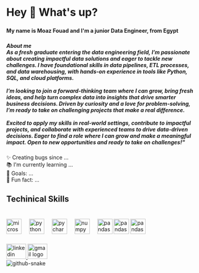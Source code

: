<h1 align="left">Hey 👋 What's up?</h1>

###

<h4 align="left">My name is Moaz Fouad and I'm a junior Data Engineer, from Egypt</h4>

###

<h5 align="left">About me<br>As a fresh graduate entering the data engineering field, I’m passionate about creating impactful data solutions and eager to tackle new challenges. I have foundational skills in data pipelines, ETL processes, and data warehousing, with hands-on experience in tools like Python, SQL, and cloud platforms.<br><br>I’m looking to join a forward-thinking team where I can grow, bring fresh ideas, and help turn complex data into insights that drive smarter business decisions. Driven by curiosity and a love for problem-solving, I’m ready to take on challenging projects that make a real difference.<br><br>Excited to apply my skills in real-world settings, contribute to impactful projects, and collaborate with experienced teams to drive data-driven decisions. Eager to find a role where I can grow and make a meaningful impact. Open to new opportunities and ready to take on challenges!"</h5>

###

<p align="left">✨ Creating bugs since ...<br>📚 I'm currently learning ...<br>🎯 Goals: ...<br>🎲 Fun fact: ...</p>

###

<h2 align="left">Techinical Skills</h2>

###

<br clear="both">

<div align="left">
  <img src="https://cdn.jsdelivr.net/gh/devicons/devicon/icons/microsoftsqlserver/microsoftsqlserver-plain.svg" height="40" alt="microsoftsqlserver logo"  />
  <img width="12" />
  <img src="https://cdn.jsdelivr.net/gh/devicons/devicon/icons/python/python-original.svg" height="40" alt="python logo"  />
  <img width="12" />
  <img src="https://cdn.jsdelivr.net/gh/devicons/devicon/icons/pycharm/pycharm-original.svg" height="40" alt="pycharm logo"  />
  <img width="12" />
  <img src="https://th.bing.com/th/id/R.0d524bdb471a72f86b78c0fdc7aaa4f3?rik=dpIOLFSfAmG6lQ&pid=ImgRaw&r=0" height="40" alt="numpy logo"  />
  <img width="12" />
  <img src="https://cdn-icons-png.flaticon.com/512/3161/3161158.png" height="40" alt="pandas logo"  />
  <img src="https://www.pinclipart.com/picdir/big/533-5334939_transparent-data-warehouse-icon-clipart.png" height="40" alt="pandas logo"  />
  <img src="https://th.bing.com/th/id/OIP.xF4nI9TnaHMeRsUsXygYSwHaGg?rs=1&pid=ImgDetMain" height="40" alt="pandas logo"  />




  
</div>

###

<div align="left">
  <a href="www.linkedin.com/in/moaz-fouad-400554203" target="_blank">
    <img src="https://raw.githubusercontent.com/maurodesouza/profile-readme-generator/master/src/assets/icons/social/linkedin/default.svg" width="52" height="40" alt="linkedin logo"  />
  </a>
  <a href="moaz.fouad29@gmail.com" target="_blank">
    <img src="https://raw.githubusercontent.com/maurodesouza/profile-readme-generator/master/src/assets/icons/social/gmail/default.svg" width="52" height="40" alt="gmail logo"  />
  </a>
</div>

<picture>
  <source media="(prefers-color-scheme: dark)" srcset="https://raw.githubusercontent.com/tobiasmeyhoefer/tobiasmeyhoefer/output/github-snake-dark.svg" />
  <source media="(prefers-color-scheme: light)" srcset="https://raw.githubusercontent.com/tobiasmeyhoefer/tobiasmeyhoefer/output/github-snake.svg" />
  <img alt="github-snake" src="https://raw.githubusercontent.com/tobiasmeyhoefer/tobiasmeyhoefer/output/github-snake.svg" />
</picture>
